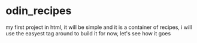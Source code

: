 # odin_recipes
my first project in html,
it will be simple and it is a container of recipes,
i will use the easyest tag around to build it for now, 
let's see how it goes
